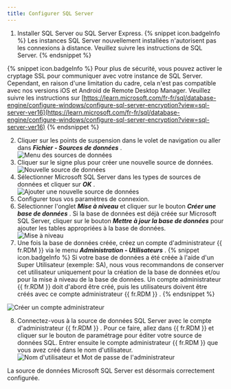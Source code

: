 ```yaml
---
title: Configurer SQL Server
---
```

1. Installer SQL Server ou SQL Server Express. 
{% snippet icon.badgeInfo %} 
Les instances SQL Server nouvellement installées n&apos;autorisent pas les connexions à distance. Veuillez suivre les instructions de SQL Server. 
{% endsnippet %}
 
{% snippet icon.badgeInfo %} 
Pour plus de sécurité, vous pouvez activer le cryptage SSL pour communiquer avec votre instance de SQL Server. Cependant, en raison d&apos;une limitation du cadre, cela n&apos;est pas compatible avec nos versions iOS et Android de Remote Desktop Manager. Veuillez suivre les instructions sur [https://learn.microsoft.com/fr-fr/sql/database-engine/configure-windows/configure-sql-server-encryption?view=sql-server-ver16](https://learn.microsoft.com/fr-fr/sql/database-engine/configure-windows/configure-sql-server-encryption?view=sql-server-ver16) 
{% endsnippet %}
 

2. Cliquer sur les points de suspension dans le volet de navigation ou aller dans ***Fichier - Sources de données*** .  
![Menu des sources de données](/img/fr/rdm/windows/clip11364.png) 
1. Cliquer sur le signe plus pour créer une nouvelle source de données.  
![Nouvelle source de données](/img/fr/rdm/windows/clip10816.png) 
1. Sélectionner Microsoft SQL Server dans les types de sources de données et cliquer sur ***OK*** .  
![Ajouter une nouvelle source de données](/img/fr/rdm/windows/clip11365.png) 
1. Configurer tous vos paramètres de connexion. 
1. Sélectionner l&apos;onglet ***Mise à niveau*** et cliquer sur le bouton ***Créer une base de données*** . Si la base de données est déjà créée sur Microsoft SQL Server, cliquer sur le bouton ***Mettre à jour la base de données*** pour ajouter les tables appropriées à la base de données.  
![Mise à niveau](/img/fr/rdm/windows/clip11360.png) 
1. Une fois la base de données créée, créez un compte d&apos;administrateur {{ fr.RDM }} via le menu ***Administration - Utilisateurs*** . 
{% snippet icon.badgeInfo %} 
Si votre base de données a été créée à l&apos;aide d&apos;un Super Utilisateur (exemple: SA), nous vous recommandons de conserver cet utilisateur uniquement pour la création de la base de données et/ou pour la mise à niveau de la base de données. Un compte administrateur {{ fr.RDM }} doit d&apos;abord être créé, puis les utilisateurs doivent être créés avec ce compte administrateur {{ fr.RDM }} . 
{% endsnippet %}
 
![Créer un compte administrateur](/img/fr/rdm/windows/clip3415.png) 

8. Connectez-vous à la source de données SQL Server avec le compte d&apos;administrateur {{ fr.RDM }} . Pour ce faire, allez dans {{ fr.RDM }} et cliquer sur le bouton de paramétrage pour éditer votre source de données SQL. Entrer ensuite le compte administrateur {{ fr.RDM }} que vous avez créé dans le nom d&apos;utilisateur.  
![Nom d'utilisateur et Mot de passe de l'administrateur](/img/fr/rdm/windows/clip11497.png) 

La source de données Microsoft SQL Server est désormais correctement configurée. 

